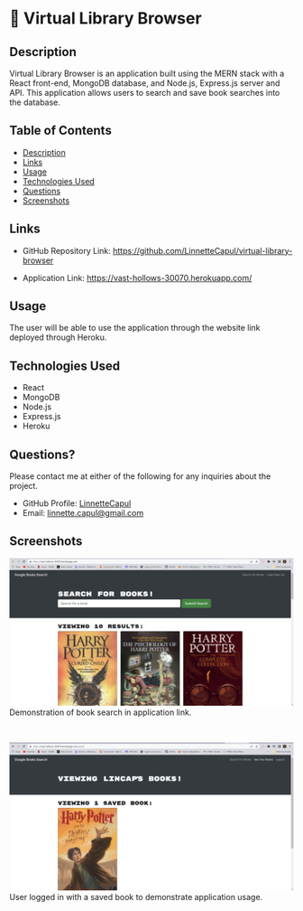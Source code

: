 # 📖 Virtual Library Browser
  

  
  ## Description
  
Virtual Library Browser is an application built using the MERN stack with a React front-end, MongoDB database, and Node.js, Express.js server and API. This application allows users to search and save book searches into the database. 
  
  ## Table of Contents
  
  * [Description](#description)
  * [Links](#links)
  * [Usage](#usage)
  * [Technologies Used](#technologies-used)
  * [Questions](#questions)
  * [Screenshots](#screenshots)


  ## Links


 * GitHub Repository Link: https://github.com/LinnetteCapul/virtual-library-browser

 * Application Link: https://vast-hollows-30070.herokuapp.com/

  
  ## Usage
  
The user will be able to use the application through the website link deployed through Heroku. 


  ## Technologies Used

  * React
  * MongoDB
  * Node.js
  * Express.js
  * Heroku
  
  
  ## Questions?
  
  Please contact me at either of the following for any inquiries about the project.

  * GitHub Profile: [LinnetteCapul](https://github.com/LinnetteCapul)
  * Email: linnette.capul@gmail.com

  ## Screenshots
  
  ![virtual-library-screenshot-01](https://raw.githubusercontent.com/LinnetteCapul/virtual-library-browser/main/client/public/virtual-library-screenshot01.JPG)
    Demonstration of book search in application link. 
  
  <br>
  
  ![virtual-library-screenshot02](https://raw.githubusercontent.com/LinnetteCapul/virtual-library-browser/main/client/public/virtual-library-screenshot02.JPG)
    User logged in with a saved book to demonstrate application usage.